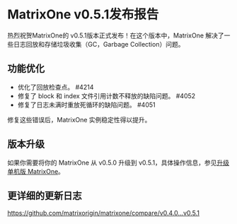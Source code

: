 # **MatrixOne v0.5.1发布报告**

热烈祝贺MatrixOne的 v0.5.1版本正式发布！在这个版本中，MatrixOne 解决了一些日志回放和存储垃圾收集（GC，Garbage Collection）问题。

## 功能优化

- 优化了回放检查点。 #4214
- 修复了 block 和 index 文件引用计数不释放的缺陷问题。 #4052
- 修复了日志未满时重放死循环的缺陷问题。 #4051

修复这些错误后，MatrixOne 实例稳定性得以提升。

## 版本升级

如果你需要将你的 MatrixOne 从 v0.5.0 升级到 v0.5.1，具体操作信息，参见[升级单机版 MatrixOne](../Get-Started/update-standalone-matrixone.md)。

## 更详细的更新日志

<https://github.com/matrixorigin/matrixone/compare/v0.4.0...v0.5.1>
